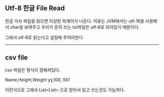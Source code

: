 ## Utf-8 한글 File Read
한글 가사 파일을 읽으면 이상한 외계어가 나온다. 이유는 JVM에서는 utf-16을 사용해서 char을 보여주고 우리가 흔히 쓰는 txt파일은 utf-8로 되어있기 때문이다.

그래서 utf-8로 읽는다고 설정해 주어야한다. 

---
## csv file
csv 파일은 형식이 정해져있다.

Name,Height,Weight
yy,100, 551

이런식으로 그래서 List<List<String>> 으로 받아서 읽고 쓰는것도 가능하다. 

